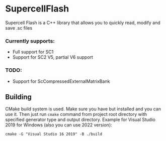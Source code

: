 # SupercellFlash

Supercell Flash is a C++ library that allows you to quickly read, modify and save .sc files

### Currently supports:
- Full support for SC1
- Support for SC2 V5, partial V6 support 

### TODO: 
- Support for ScCompressedExternalMatrixBank

## Building

CMake build system is used. Make sure you have but installed and you can use it. Then just run ```cmake``` command from project root directory with specified generator type and output directory.
Example for Visual Studio 2019 for Windows (also you can use 2022 version):
```
cmake -G "Visual Studio 16 2019" -B ./build
```
